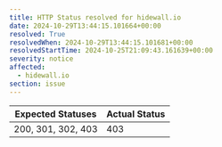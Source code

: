 ```yaml
---
title: HTTP Status resolved for hidewall.io
date: 2024-10-29T13:44:15.101664+00:00
resolved: True
resolvedWhen: 2024-10-29T13:44:15.101681+00:00
resolvedStartTime: 2024-10-25T21:09:43.161639+00:00
severity: notice
affected:
  - hidewall.io
section: issue
---
```


| Expected Statuses | Actual Status  |
|-------------------|----------------|
| 200, 301, 302, 403 | 403 |
